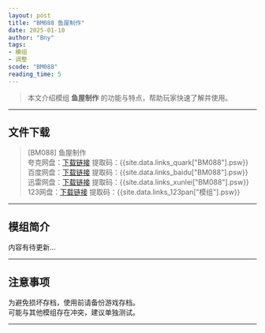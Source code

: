 ```yaml
---
layout: post
title: "BM088 鱼屋制作"
date: 2025-01-10
author: "Bny"
tags: 
- 模组
- 调整
scode: "BM088"
reading_time: 5
---
```


> 本文介绍模组 **鱼屋制作** 的功能与特点，帮助玩家快速了解并使用。

---

## 文件下载

> [BM088] 鱼屋制作  
夸克网盘：[下载链接]({{site.data.links_quark["BM088"].url}}) 提取码：{{site.data.links_quark["BM088"].psw}}  
百度网盘：[下载链接]({{site.data.links_baidu["BM088"].url}}) 提取码：{{site.data.links_baidu["BM088"].psw}}  
迅雷网盘：[下载链接]({{site.data.links_xunlei["BM088"].url}}) 提取码：{{site.data.links_xunlei["BM088"].psw}}  
123网盘：[下载链接]({{site.data.links_123pan["模组"].url}}) 提取码：{{site.data.links_123pan["模组"].psw}}  

---

## 模组简介

>  
内容有待更新...  

---

## 注意事项

>  
为避免损坏存档，使用前请备份游戏存档。  
可能与其他模组存在冲突，建议单独测试。  

---

